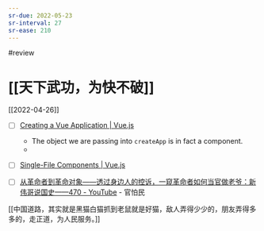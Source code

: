```yaml
---
sr-due: 2022-05-23
sr-interval: 27
sr-ease: 210
---
```


#review 

# [[天下武功，为快不破]]

[[2022-04-26]]

- [ ] [Creating a Vue Application | Vue.js](https://vuejs.org/guide/essentials/application.html)
	- The object we are passing into `createApp` is in fact a component.
	- 
- [ ] [Single-File Components | Vue.js](https://vuejs.org/guide/scaling-up/sfc.html)


- [ ] [从革命者到革命对象——透过身边人的控诉，一窥革命者如何当官做老爷：新伟哥说国史——470 - YouTube](https://www.youtube.com/watch?v=bggCZGcrhng)
		-  官怕民

[[中国道路，其实就是黑猫白猫抓到老鼠就是好猫，敌人弄得少少的，朋友弄得多多的，走正道，为人民服务。]]
